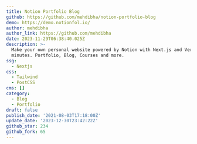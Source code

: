 ```yaml
---
title: Notion Portfolio Blog
github: https://github.com/mehdibha/notion-portfolio-blog
demo: https://demo.notionfol.io/
author: mehdibha
author_link: https://github.com/mehdibha
date: 2023-11-29T06:38:40.025Z
description: >-
  Make your own personal website powered by Notion with Next.js and Vercel in
  minutes. Portfolio, Blog, Courses and more.
ssg:
  - Nextjs
css:
  - Tailwind
  - PostCSS
cms: []
category:
  - Blog
  - Portfolio
draft: false
publish_date: '2021-08-03T17:18:00Z'
update_date: '2023-12-30T23:42:22Z'
github_star: 234
github_fork: 65
---
```

